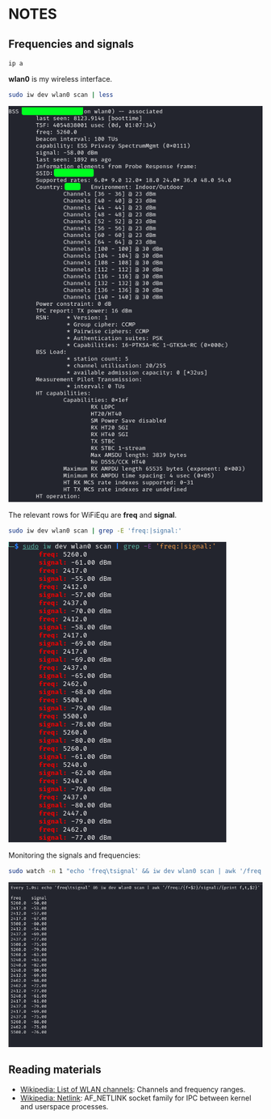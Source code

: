 # NOTES

## Frequencies and signals

```bash
ip a
```

**wlan0** is my wireless interface.

```bash
sudo iw dev wlan0 scan | less
```

![BSS details page 1 example](img/wfq-bss-01.png)

The relevant rows for WiFiEqu are **freq** and **signal**.

```bash
sudo iw dev wlan0 scan | grep -E 'freq:|signal:'
```

![Frequencies and signals example 1](img/wfq-freq-signal-01.png)

Monitoring the signals and frequencies:

```bash
sudo watch -n 1 "echo 'freq\tsignal' && iw dev wlan0 scan | awk '/freq:/{f=\$2}/signal:/{print f,"\t",\$2}'"
```

![Frequencies and signals example 2](img/wfq-freq-signal-02.png)

## Reading materials

- [Wikipedia: List of WLAN channels](https://en.wikipedia.org/wiki/List_of_WLAN_channels): Channels and frequency ranges.
- [Wikipedia: Netlink](https://en.wikipedia.org/wiki/Netlink): AF_NETLINK socket family for IPC between kernel and userspace processes.

